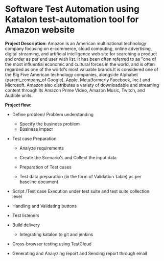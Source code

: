 # **Software Test Automation using Katalon test-automation tool for Amazon website**

**Project Description:**
Amazon is an American multinational technology company focusing on e-commerce, cloud computing, online advertising, digital streaming, and artificial intelligence web site for searching a product and order as per end user wish list. It has been often referred to as "one of the most influential economic and cultural forces in the world, and is often regarded as one of the world's most valuable brands.It is considered one of the Big Five American technology companies, alongside Alphabet (parent_company_of Google), Apple, Meta(formerly Facebook, Inc.) and Microsoft. Amazon also distributes a variety of downloadable and streaming content through its Amazon Prime Video, Amazon Music, Twitch, and Audible units.

**Project flow:**

+ Define problem/ Problem understanding
  + Specify the business problem
  + Business impact 

+ Test case Preparation

  + Analyze requirements

  + Create the Scenario's and Collect the input data

  + Preparation of Test cases

  + Test data preparation (in the form of Validation Table) as per baseline document

+ Script /Test case Execution under test suite and test suite collection level 

+ Handling  and Validating buttons

+ Test listeners

+ Build delivery

  + Integrating katalon to git and jenkins

+ Cross-browser testing using TestCloud

+ Generating and Analyzing report and Sending report through email
